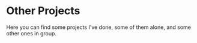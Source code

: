 # Other Projects
Here you can find some projects I've done, some of them alone, and some other ones in group.
